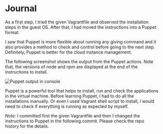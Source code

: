 # Journal

As a first step, I tried the given Vagrantfile and observed the installation steps in the guest OS. After that, I had moved the instructions into a Puppet format.

I saw that Puppet is more flexible about running any giving command and it also provides a method to check and control before going to the next step. Definitely, Puppet is better for the cloud instance management. 

The following screenshot shows the output from the Puppet actions. Note that, the versions of node and npm are displayed at the end of the instructions to install. 

![Puppet output in console](https://i.imgur.com/eYKI8oG.png)

Puppet is a powerful tool that helps to install, run and check the applications in the virtual machine. Before learning Puppet, I had to do all the installations manually. Or even I used Vagrant shell script to install, I would need to check if everything is running as expected by myself. 

*Note:* I committed first the given Vagrantfile and then I changed the instructions to Puppet in the following commit. Please check the repo history for the details.
